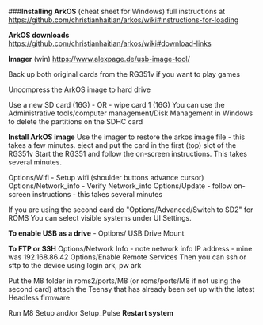 ###**Installing ArkOS** (cheat sheet for Windows)
full instructions at https://github.com/christianhaitian/arkos/wiki#instructions-for-loading

**ArkOS downloads**
https://github.com/christianhaitian/arkos/wiki#download-links

**Imager** (win)
https://www.alexpage.de/usb-image-tool/

Back up both original cards from the RG351v if you want to play games

Uncompress the ArkOS image to hard drive

Use a new SD card (16G) - OR -
wipe card 1 (16G) 
You can use the Administrative tools/computer management/Disk Management in Windows to delete the partitions on the SDHC card 

**Install ArkOS image**
Use the imager to restore the arkos image file - this takes a few minutes.
eject and put the card in the first (top) slot of the RG351v
Start the RG351 and follow the on-screen instructions. This takes several minutes.

Options/Wifi - Setup wifi (shoulder buttons advance cursor)
Options/Network_info - Verify Network_info
Options/Update - follow on-screen instructions - this takes several minutes

If you are using the second card do "Options/Advanced/Switch to SD2" for ROMS
You can select visible systems under <Start button menu> UI Settings.

**To enable USB as a drive** - Options/ USB Drive Mount

**To FTP or SSH** 
Options/Network Info - note network info IP address - mine was 192.168.86.42
Options/Enable Remote Services
Then you can ssh or sftp to the device using login ark, pw ark

Put the M8 folder in roms2/ports/M8 (or roms/ports/M8 if not using the second card)
attach the Teensy that has already been set up with the latest Headless firmware 

Run M8 Setup and/or Setup_Pulse
**Restart system**

